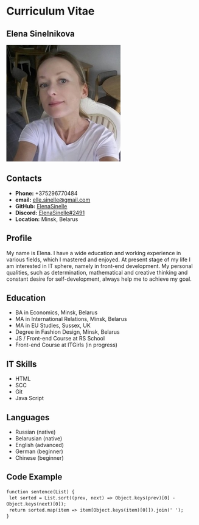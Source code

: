 # Curriculum Vitae

## Elena Sinelnikova

![photo](assets/img/photo.jpg)

## Contacts

- **Phone:** +375296770484
- **email:** elle.sinelle@gmail.com
- **GitHub:** [ElenaSinelle](https://github.com/ElenaSinelle)
- **Discord:** [ElenaSinelle#2491](https://discord.com/channels/@ElenaSinelle#2491)
- **Location:** Minsk, Belarus

## Profile

My name is Elena. I have a wide education and working experience in various fields, which I mastered and enjoyed. At present stage of my life I am interested in IT sphere, namely in front-end development. My personal qualities, such as determination, mathematical and creative thinking and constant desire for self-development, always help me to achieve my goal.

## Education

- BA in Economics, Minsk, Belarus
- MA in International Relations, Minsk, Belarus
- MA in EU Studies, Sussex, UK
- Degree in Fashion Design, Minsk, Belarus
- JS / Front-end Course at RS School
- Front-end Course at ITGirls (in progress)

## IT Skills

- HTML
- SCC
- Git
- Java Script

## Languages

- Russian (native)
- Belarusian (native)
- English (advanced)
- German (beginner)
- Chinese (beginner)

## Code Example

```
function sentence(List) {
 let sorted = List.sort((prev, next) => Object.keys(prev)[0] - Object.keys(next)[0]);
 return sorted.map(item => item[Object.keys(item)[0]]).join(' ');
}
```
